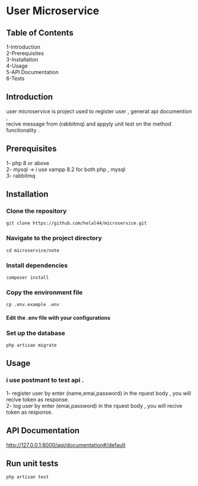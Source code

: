 # User Microservice

 ## Table of Contents
  1-Introduction    
  2-Prerequisites  
  3-Installation  
  4-Usage  
  5-API Documentation  
  6-Tests  
  
 ## Introduction
   user microservice is project used to register user , generat api documention ,   
    recive  message from (rabbitmq) and appyly unit test on the method functionality .  
     

 ## Prerequisites
   1- php 8 or above   
   2- mysql  -> i use xampp 8.2 for both php , mysql  
   3- rabbitmq   

 ## Installation

  ### Clone the repository
    git clone https://github.com/helal44/microservice.git

  ### Navigate to the project directory
    cd microservice/note

  ### Install dependencies
    composer install

  ### Copy the environment file  
    cp .env.example .env  
   #### Edit the .env file with your configurations  
   
  ### Set up the database
    php artisan migrate

## Usage
### i use postmant to test api .  
 1- register user by enter (name,emai,password) in the rquest body  , you will recive token as response.    
 2- log user by enter (emai,password) in the rquest body , you will recive token as response.    

 ## API Documentation

  http://127.0.0.1:8000/api/documentation#/default

## Run unit tests
    php artisan test
